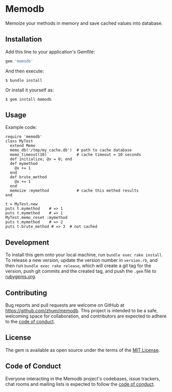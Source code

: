 # Memodb

Memoize your methods in memory and save cached values into database.

## Installation

Add this line to your application's Gemfile:

```ruby
gem 'memodb'
```

And then execute:

    $ bundle install

Or install it yourself as:

    $ gem install memodb

## Usage

Example code:

    require 'memodb'
    class MyTest
      extend Memo
      memo_db('/tmp/my_cache.db')  # path to cache database
      memo_timeout(10)             # cache timeout = 10 seconds
      def initialize; @x = 0; end
      def mymethod
        @x += 1
      end
      def brute_method
        @x += 1
      end
      memoize :mymethod            # cache this method results
    end

    t = MyTest.new
    puts t.mymethod    # => 1
    puts t.mymethod    # => 1
    MyTest.memo_reset :mymethod
    puts t.mymethod    # => 2
    puts t.brute_method # => 3  # not cached

## Development

To install this gem onto your local machine, run `bundle exec rake install`. To release a new version, update the version number in `version.rb`, and then run `bundle exec rake release`, which will create a git tag for the version, push git commits and the created tag, and push the `.gem` file to [rubygems.org](https://rubygems.org).

## Contributing

Bug reports and pull requests are welcome on GitHub at https://github.com/zhum/memodb. This project is intended to be a safe, welcoming space for collaboration, and contributors are expected to adhere to the [code of conduct](https://github.com/zhum/memodb/blob/master/CODE_OF_CONDUCT.md).

## License

The gem is available as open source under the terms of the [MIT License](https://opensource.org/licenses/MIT).

## Code of Conduct

Everyone interacting in the Memodb project's codebases, issue trackers, chat rooms and mailing lists is expected to follow the [code of conduct](https://github.com/zhum/memodb/blob/master/CODE_OF_CONDUCT.md).
